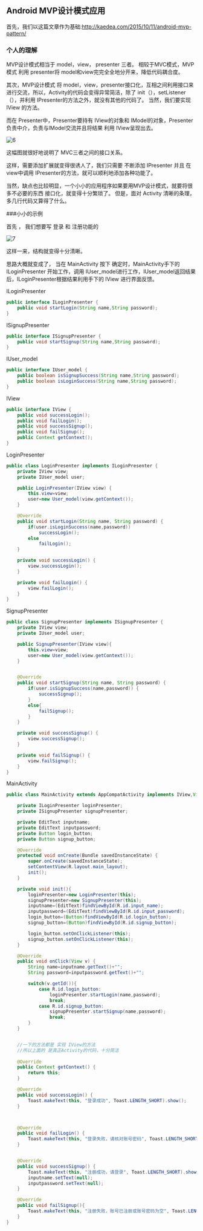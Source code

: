 ## Android MVP设计模式应用



首先，我们以这篇文章作为基础:http://kaedea.com/2015/10/11/android-mvp-pattern/





### 个人的理解

MVP设计模式相当于  model，view， presenter 三者。 相较于MVC模式，MVP模式 利用 presenter将 model和view完完全全地分开来，降低代码耦合度。



其次，MVP设计模式 将 model，view，presenter接口化，互相之间利用接口来进行交流，所以，Activity的代码会变得异常简洁，除了 init（），setListener（），并利用 IPresenter的方法之外，就没有其他的代码了。    当然，我们要实现 IView 的方法。



而在  Presenter中，Presenter要持有 IView的对象和 IModel的对象，Presenter负责中介，负责与IModel交流并且将结果 利用 IView呈现出去。



![6](E:\Blog\6.png)



这幅图就很好地说明了 MVC三者之间的接口关系。



这样，需要添加扩展就变得很诱人了，我们只需要  不断添加  IPresenter 并且 在 view中调用 IPresenter的方法，就可以顺利地添加各种功能了。



当然，缺点也比较明显，一个小小的应用程序如果要用MVP设计模式，就要将很多不必要的东西 接口化，就变得十分繁琐了。  但是，面对 Activity 清晰的条理，多几行代码又算得了什么。





###小小的示例



首先 ， 我们想要写  登录 和 注册功能的





![7](E:\Blog\7.png)





这样一来，结构就变得十分清晰。

思路大概就变成了，  当在 MainActivity 按下 确定时，MainActivity手下的 ILoginPresenter 开始工作，调用 IUser_model进行工作，IUser_model返回结果后，ILoginPresenter根据结果利用手下的 IView  进行界面反馈。





ILoginPresenter

```java
public interface ILoginPresenter {
    public void startLogin(String name,String password);
}
```



ISignupPresenter

```java
public interface ISignupPresenter {
    public void startSignup(String name,String password);
}
```



IUser_model

```java
public interface IUser_model {
    public boolean isSignupSuccess(String name,String password);
    public boolean isLoginSuccess(String name,String password);
}
```



IView

```java
public interface IView {
    public void successLogin();
    public void failLogin();
    public void successSignup();
    public void failSignup();
    public Context getContext();
}
```





LoginPresenter

```java
public class LoginPresenter implements ILoginPresenter {
    private IView view;
    private IUser_model user;

    public LoginPresenter(IView view) {
        this.view=view;
        user=new User_model(view.getContext());
    }

    @Override
    public void startLogin(String name, String password) {
        if(user.isLoginSuccess(name,password))
            successLogin();
        else
            failLogin();
    }

    private void successLogin() {
        view.successLogin();
    }

    private void failLogin() {
        view.failLogin();
    }
}
```





SignupPresenter

```java
public class SignupPresenter implements ISignupPresenter {
    private IView view;
    private IUser_model user;

    public SignupPresenter(IView view){
        this.view=view;
        user=new User_model(view.getContext());
    }


    @Override
    public void startSignup(String name, String password) {
        if(user.isSignupSuccess(name,password)) {
            successSignup();
        }
        else{
            failSignup();
        }
    }

    private void successSignup() {
        view.successSignup();
    }

    private void failSignup() {
        view.failSignup();
    }
}
```



MainActivity

```java
public class MainActivity extends AppCompatActivity implements IView,View.OnClickListener{

    private ILoginPresenter loginPresenter;
    private ISignupPresenter signupPresenter;

    private EditText inputname;
    private EditText inputpassword;
    private Button login_button;
    private Button signup_button;

    @Override
    protected void onCreate(Bundle savedInstanceState) {
        super.onCreate(savedInstanceState);
        setContentView(R.layout.main_layout);
        init();
    }

    private void init(){
        loginPresenter=new LoginPresenter(this);
        signupPresenter=new SignupPresenter(this);
        inputname=(EditText)findViewById(R.id.input_name);
        inputpassword=(EditText)findViewById(R.id.input_password);
        login_button=(Button)findViewById(R.id.login_button);
        signup_button=(Button)findViewById(R.id.signup_button);

        login_button.setOnClickListener(this);
        signup_button.setOnClickListener(this);
    }

    @Override
    public void onClick(View v) {
        String name=inputname.getText()+"";
        String password=inputpassword.getText()+"";

        switch(v.getId()){
            case R.id.login_button:
                loginPresenter.startLogin(name,password);
                break;
            case R.id.signup_button:
                signupPresenter.startSignup(name,password);
                break;
        }
    }


	//一下的方法都是 实现 IView的方法
    //所以上面的 是真正Activity的代码，十分简洁
    
    @Override
    public Context getContext() {
        return this;
    }

    @Override
    public void successLogin() {
        Toast.makeText(this, "登录成功", Toast.LENGTH_SHORT).show();
    }



    @Override
    public void failLogin() {
        Toast.makeText(this, "登录失败，请核对账号密码", Toast.LENGTH_SHORT).show();
    }


    @Override
    public void successSignup() {
        Toast.makeText(this, "注册成功，请登录", Toast.LENGTH_SHORT).show();
        inputname.setText(null);
        inputpassword.setText(null);
    }

    @Override
    public void failSignup(){
        Toast.makeText(this, "注册失败，账号已注册或账号密码为空", Toast.LENGTH_SHORT).show();
    }
}

```





















